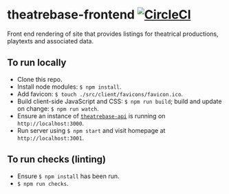 # theatrebase-frontend [![CircleCI](https://circleci.com/gh/andygout/theatrebase-frontend/tree/master.svg?style=svg)](https://circleci.com/gh/andygout/theatrebase-frontend/tree/master)

Front end rendering of site that provides listings for theatrical productions, playtexts and associated data.

## To run locally
- Clone this repo.
- Install node modules: `$ npm install`.
- Add favicon: `$ touch ./src/client/favicons/favicon.ico`.
- Build client-side JavaScript and CSS: `$ npm run build`; build and update on change: `$ npm run watch`.
- Ensure an instance of [`theatrebase-api`](https://github.com/andygout/theatrebase-api) is running on `http://localhost:3000`.
- Run server using `$ npm start` and visit homepage at `http://localhost:3001`.

## To run checks (linting)
- Ensure `$ npm install` has been run.
- `$ npm run checks`.
